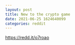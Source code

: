 ```yaml
--- 
layout: post 
title: New to the crypto game 
date: 2021-06-25 1624640099 
categories: reddit 
--- 
```

https://redd.it/o7roao